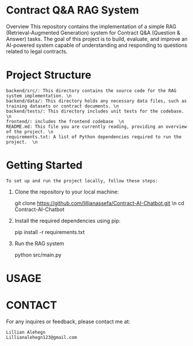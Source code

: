 # Contract Q&A RAG System
Overview
    This repository contains the implementation of a simple RAG (Retrieval-Augmented Generation) system for Contract Q&A (Question & Answer) tasks. The goal of this project is to build, evaluate, and improve an AI-powered system capable of understanding and responding to questions related to legal contracts.

# Project Structure
    backend/src/: This directory contains the source code for the RAG system implementation. \n
    backend/data/: This directory holds any necessary data files, such as training datasets or contract documents. \n
    backend/tests/: This directory includes unit tests for the codebase. \n
    frontend/: includes the frontend codebase  \n
    README.md: This file you are currently reading, providing an overview of the project. \n
    requirements.txt: A list of Python dependencies required to run the project.  \n

# Getting Started
    To set up and run the project locally, follow these steps:

1. Clone the repository to your local machine:

    git clone https://github.com/lillianassefa/Contract-AI-Chatbot.git \n
    cd Contract-AI-Chatbot

2. Install the required dependencies using pip:

    pip install -r requirements.txt

3. Run the RAG system

    python src/main.py


# USAGE

# CONTACT

For any inquires or feedback, please contact me at:

    Lillian Alehegn
    Lillianalehegn123@gmail.com
